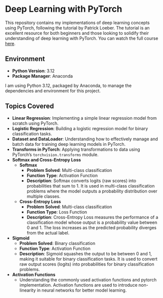 # Deep Learning with PyTorch

This repository contains my implementations of deep learning concepts using PyTorch, following the tutorial by Patrick Loeber. The tutorial is an excellent resource for both beginners and those looking to solidify their understanding of deep learning with PyTorch. You can watch the full course [here](https://www.youtube.com/watch?v=c36lUUr864M&t=4425s).

## Environment

- **Python Version**: 3.12
- **Package Manager**: Anaconda

I am using Python 3.12, packaged by Anaconda, to manage the dependencies and environment for this project.

## Topics Covered

- **Linear Regression**: Implementing a simple linear regression model from scratch using PyTorch.
- **Logistic Regression**: Building a logistic regression model for binary classification tasks.
- **Dataset and DataLoader**: Understanding how to effectively manage and batch data for training deep learning models in PyTorch.
- **Transforms in PyTorch**: Applying transformations to data using PyTorch’s `torchvision.transforms` module.
- **Softmax and Cross-Entropy Loss**
  - **Softmax**
    - **Problem Solved**: Multi-class classification
    - **Function Type**: Activation Function
    - **Description**: Softmax converts logits (raw scores) into probabilities that sum to 1. It is used in multi-class classification problems where the model outputs a probability distribution over multiple classes.
  - **Cross-Entropy Loss**
    - **Problem Solved**: Multi-class classification
    - **Function Type**: Loss Function
    - **Description**: Cross-Entropy Loss measures the performance of a classification model whose output is a probability value between 0 and 1. The loss increases as the predicted probability diverges from the actual label.
- **Sigmoid**
  - **Problem Solved**: Binary classification
  - **Function Type**: Activation Function
  - **Description**: Sigmoid squashes the output to be between 0 and 1, making it suitable for binary classification tasks. It is used to convert raw output scores (logits) into probabilities for binary classification problems.
- **Activation Functions**
  - Understanding the commonly used activation functions and pytorch implementation. Activation functions are used to introduce non-linearity in neural networks for better model learning.